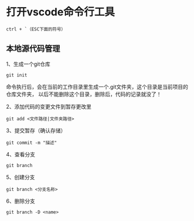 # 打开vscode命令行工具

```
ctrl + `（ESC下面的符号）
```

## 本地源代码管理

1、生成一个git仓库

```shell
git init
```
命令执行后，会在当前的工作目录里生成一个.git文件夹，这个目录是当前项目的仓库文件夹，
以后不能删除这个目录，删除后，代码的记录就没了！

2、添加代码的变更文件到暂存更改里
```shell
git add <文件路径|文件夹路径>
```

3、提交暂存（确认存储）
```shell
git commit -m "描述"
```

4、查看分支
```shell
git branch
```

5、创建分支
```shell
git branch <分支名称>
```
6、删除分支
```shell
git branch -D <name>
```
